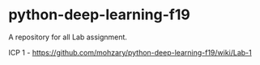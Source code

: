 # python-deep-learning-f19
A repository for all Lab assignment.

ICP 1 - https://github.com/mohzary/python-deep-learning-f19/wiki/Lab-1
